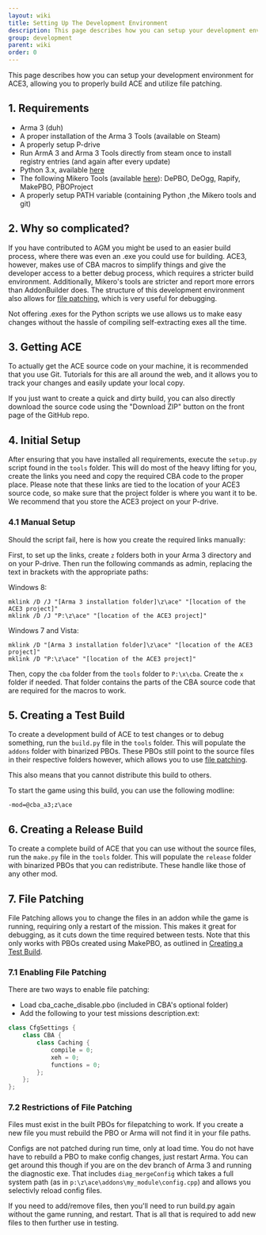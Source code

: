 ```yaml
---
layout: wiki
title: Setting Up The Development Environment
description: This page describes how you can setup your development environment for ACE3, allowing you to properly build ACE and utilize file patching. 
group: development
parent: wiki
order: 0
---
```


This page describes how you can setup your development environment for ACE3, allowing you to properly build ACE and utilize file patching.


## 1. Requirements

- Arma 3 (duh)
- A proper installation of the Arma 3 Tools (available on Steam)
- A properly setup P-drive
- Run ArmA 3 and Arma 3 Tools directly from steam once to install registry entries (and again after every update)
- Python 3.x, available [here](http://www.python.org)
- The following Mikero Tools (available [here](https://dev.withsix.com/projects/mikero-pbodll/files)): DePBO, DeOgg, Rapify, MakePBO, PBOProject
- A properly setup PATH variable (containing Python ,the Mikero tools and git)


## 2. Why so complicated?

If you have contributed to AGM you might be used to an easier build process, where there was even an .exe you could use for building. ACE3, however, makes use of CBA macros to simplify things and give the developer access to a better debug process, which requires a stricter build environment. Additionally, Mikero's tools are stricter and report more errors than AddonBuilder does. The structure of this development environment also allows for [file patching](#7-file-patching), which is very useful for debugging.

Not offering .exes for the Python scripts we use allows us to make easy changes without the hassle of compiling self-extracting exes all the time.


## 3. Getting ACE

To actually get the ACE source code on your machine, it is recommended that you use Git. Tutorials for this are all around the web, and it allows you to track your changes and easily update your local copy.

If you just want to create a quick and dirty build, you can also directly download the source code using the "Download ZIP" button on the front page of the GitHub repo.


## 4. Initial Setup

After ensuring that you have installed all requirements, execute the `setup.py` script found in the `tools` folder. This will do most of the heavy lifting for you, create the links you need and copy the required CBA code to the proper place. Please note that these links are tied to the location of your ACE3 source code, so make sure that the project folder is where you want it to be. We recommend that you store the ACE3 project on your P-drive.

### 4.1 Manual Setup

Should the script fail, here is how you create the required links manually:

First, to set up the links, create `z` folders both in your Arma 3 directory and on your P-drive. Then run the following commands as admin, replacing the text in brackets with the appropriate paths:

Windows 8:

```
mklink /D /J "[Arma 3 installation folder]\z\ace" "[location of the ACE3 project]"
mklink /D /J "P:\z\ace" "[location of the ACE3 project]"
```

Windows 7 and Vista:

```
mklink /D "[Arma 3 installation folder]\z\ace" "[location of the ACE3 project]"
mklink /D "P:\z\ace" "[location of the ACE3 project]"
```

Then, copy the `cba` folder from the `tools` folder to `P:\x\cba`. Create the `x` folder if needed. That folder contains the parts of the CBA source code that are required for the macros to work.


## 5. Creating a Test Build

To create a development build of ACE to test changes or to debug something, run the `build.py` file in the `tools` folder. This will populate the `addons` folder with binarized PBOs. These PBOs still point to the source files in their respective folders however, which allows you to use [file patching](#file-patching).

This also means that you cannot distribute this build to others.

To start the game using this build, you can use the following modline:

```
-mod=@cba_a3;z\ace
```


## 6. Creating a Release Build

To create a complete build of ACE that you can use without the source files, run the `make.py` file in the `tools` folder. This will populate the `release` folder with binarized PBOs that you can redistribute. These handle like those of any other mod.


## 7. File Patching

File Patching allows you to change the files in an addon while the game is running, requiring only a restart of the mission. This makes it great for debugging, as it cuts down the time required between tests. Note that this only works with PBOs created using MakePBO, as outlined in [Creating a Test Build](#creating-a-test-build).

### 7.1 Enabling File Patching

There are two ways to enable file patching:

- Load cba_cache_disable.pbo (included in CBA's optional folder)
- Add the following to your test missions description.ext:

```c++
class CfgSettings {
    class CBA {
        class Caching {
            compile = 0;
            xeh = 0;
            functions = 0;
        };
    };
};
```

### 7.2 Restrictions of File Patching

Files must exist in the built PBOs for filepatching to work. If you create a new file you must rebuild the PBO or Arma will not find it in your file paths.

Configs are not patched during run time, only at load time. You do not have have to rebuild a PBO to make config changes, just restart Arma. You can get around this though if you are on the dev branch of Arma 3 and running the diagnostic exe. That includes `diag_mergeConfig` which takes a full system path (as in `p:\z\ace\addons\my_module\config.cpp`) and allows you selectivly reload config files.

If you need to add/remove files, then you'll need to run build.py again without the game running, and restart. That is all that is required to add new files to then further use in testing.
